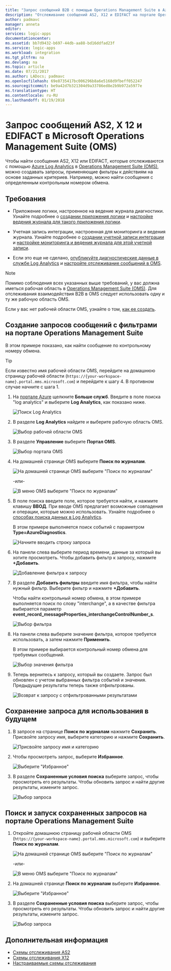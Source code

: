 ```yaml
---
title: "Запрос сообщений B2B с помощью Operations Management Suite в Azure Logic Apps | Документы Майкрософт"
description: "Отслеживание сообщений AS2, X12 и EDIFACT на портале Operations Management Suite с помощью запросов"
author: padmavc
manager: anneta
editor: 
services: logic-apps
documentationcenter: 
ms.assetid: bb7d9432-b697-44db-aa88-bd16ddfad23f
ms.service: logic-apps
ms.workload: integration
ms.tgt_pltfrm: na
ms.devlang: na
ms.topic: article
ms.date: 07/21/2017
ms.author: LADocs; padmavc
ms.openlocfilehash: 69e8735417bc006296b8a6e5168d9fbeff052247
ms.sourcegitcommit: be9a42d7b321304d9a33786ed8e2b9b972a5977e
ms.translationtype: HT
ms.contentlocale: ru-RU
ms.lasthandoff: 01/19/2018
---
```

# <a name="query-for-as2-x12-and-edifact-messages-in-the-microsoft-operations-management-suite-oms"></a>Запрос сообщений AS2, X 12 и EDIFACT в Microsoft Operations Management Suite (OMS)

Чтобы найти сообщения AS2, X12 или EDIFACT, которые отслеживаются с помощью [Azure Log Analytics](../log-analytics/log-analytics-overview.md) в [Operations Management Suite (OMS)](../operations-management-suite/operations-management-suite-overview.md), можно создавать запросы, применяющие фильтры к действиям на основе заданных критериев. Например, можно найти сообщения с определенным контрольным номером обмена.

## <a name="requirements"></a>Требования

* Приложение логики, настроенное на ведение журнала диагностики. Узнайте подробнее о [создании приложения логики](../logic-apps/quickstart-create-first-logic-app-workflow.md) и [настройке ведения журнала для такого приложения логики](../logic-apps/logic-apps-monitor-your-logic-apps.md#azure-diagnostics).

* Учетная запись интеграции, настроенная для мониторинга и ведения журнала. Узнайте подробнее о [создании учетной записи интеграции](../logic-apps/logic-apps-enterprise-integration-create-integration-account.md) и [настройке мониторинга и ведения журнала для этой учетной записи](../logic-apps/logic-apps-monitor-b2b-message.md).

* Если это еще не сделано, [опубликуйте диагностические данные в службе Log Analytics](../logic-apps/logic-apps-track-b2b-messages-omsportal.md) и [настройте отслеживание сообщений в OMS](../logic-apps/logic-apps-track-b2b-messages-omsportal.md).

> [!NOTE]
> Помимо соблюдения всех указанных выше требований, у вас должна иметься рабочая область в [Operations Management Suite (OMS)](../operations-management-suite/operations-management-suite-overview.md). Для отслеживания взаимодействия B2B в OMS следует использовать одну и ту же рабочую область OMS. 
>  
> Если у вас нет рабочей области OMS, узнайте о том, [как ее создать](../log-analytics/log-analytics-get-started.md).

## <a name="create-message-queries-with-filters-in-the-operations-management-suite-portal"></a>Создание запросов сообщений с фильтрами на портале Operations Management Suite

В этом примере показано, как найти сообщение по контрольному номеру обмена.

> [!TIP] 
> Если известно имя рабочей области OMS, перейдите на домашнюю страницу рабочей области (`https://{your-workspace-name}.portal.mms.microsoft.com`) и перейдите к шагу 4. В противном случае начните с шага 1.

1. На [портале Azure](https://portal.azure.com) щелкните **Больше служб**. Введите в поле поиска "log analytics" и выберите **Log Analytics**, как показано ниже.

   ![Поиск Log Analytics](media/logic-apps-track-b2b-messages-omsportal-query-filter-control-number/browseloganalytics.png)

2. В разделе **Log Analytics** найдите и выберите рабочую область OMS.

   ![Выбор рабочей области OMS](media/logic-apps-track-b2b-messages-omsportal-query-filter-control-number/selectla.png)

3. В разделе **Управление** выберите **Портал OMS**.

   ![Выбор портала OMS](media/logic-apps-track-b2b-messages-omsportal-query-filter-control-number/omsportalpage.png)

4. На домашней странице OMS выберите **Поиск по журналам**.

   ![На домашней странице OMS выберите "Поиск по журналам"](media/logic-apps-track-b2b-messages-omsportal-query-filter-control-number/logsearch.png)

   -или-

   ![В меню OMS выберите "Поиск по журналам"](media/logic-apps-track-b2b-messages-omsportal-query-filter-control-number/logsearch-2.png)

5. В поле поиска введите поле, которое требуется найти, и нажмите клавишу **ВВОД**. При вводе OMS предлагает возможные совпадения и операции, которые можно использовать. Узнайте подробнее о [способах поиска данных в Log Analytics](../log-analytics/log-analytics-log-searches.md).

   В этом примере выполняется поиск событий с параметром **Type=AzureDiagnostics**.

   ![Начните вводить строку запроса](media/logic-apps-track-b2b-messages-omsportal-query-filter-control-number/oms-start-query.png)

6. На панели слева выберите период времени, данные за который вы хотите просмотреть. Чтобы добавить фильтр к запросу, нажмите **+Добавить**.

   ![Добавление фильтра к запросу](media/logic-apps-track-b2b-messages-omsportal-query-filter-control-number/query1.png)

7. В разделе **Добавить фильтры** введите имя фильтра, чтобы найти нужный фильтр. Выберите фильтр и нажмите **+Добавить**.

   Чтобы найти контрольный номер обмена, в этом примере выполняется поиск по слову "interchange", а в качестве фильтра выбирается параметр **event_record_messageProperties_interchangeControlNumber_s**.

   ![Выбор фильтра](media/logic-apps-track-b2b-messages-omsportal-query-filter-control-number/oms-query-add-filter.png)

9. На панели слева выберите значение фильтра, которое требуется использовать, а затем нажмите **Применить**.

   В этом примере выбирается контрольный номер обмена для требуемых сообщений.

   ![Выбор значения фильтра](media/logic-apps-track-b2b-messages-omsportal-query-filter-control-number/oms-query-select-filter-value.png)

10. Теперь вернитесь к запросу, который вы создаете. Запрос был обновлен с учетом выбранных фильтра событий и значения. Предыдущие результаты теперь также отфильтрованы.

    ![Возврат к запросу с отфильтрованными результатами](media/logic-apps-track-b2b-messages-omsportal-query-filter-control-number/oms-query-filtered-results.png)

<a name="save-oms-query"></a>

## <a name="save-your-query-for-future-use"></a>Сохранение запроса для использования в будущем

1. В запросе на странице **Поиск по журналам** нажмите **Сохранить**. Присвойте запросу имя, выберите категорию и нажмите **Сохранить**.

   ![Присвойте запросу имя и категорию](media/logic-apps-track-b2b-messages-omsportal-query-filter-control-number/oms-query-save.png)

2. Чтобы просмотреть запрос, выберите **Избранное**.

   ![Выберите "Избранное"](media/logic-apps-track-b2b-messages-omsportal-query-filter-control-number/oms-query-favorites.png)

3. В разделе **Сохраненные условия поиска** выберите запрос, чтобы просмотреть его результаты. Чтобы обновить запрос и найти другие результаты, измените запрос.

   ![Выбор запроса](media/logic-apps-track-b2b-messages-omsportal-query-filter-control-number/oms-log-search-find-favorites.png)

## <a name="find-and-run-saved-queries-in-the-operations-management-suite-portal"></a>Поиск и запуск сохраненных запросов на портале Operations Management Suite

1. Откройте домашнюю страницу рабочей области OMS (`https://{your-workspace-name}.portal.mms.microsoft.com`) и выберите **Поиск по журналам**.

   ![На домашней странице OMS выберите "Поиск по журналам"](media/logic-apps-track-b2b-messages-omsportal-query-filter-control-number/logsearch.png)

   -или-

   ![В меню OMS выберите "Поиск по журналам"](media/logic-apps-track-b2b-messages-omsportal-query-filter-control-number/logsearch-2.png)

2. На домашней странице **Поиск по журналам** выберите **Избранное**.

   ![Выберите "Избранное"](media/logic-apps-track-b2b-messages-omsportal-query-filter-control-number/oms-log-search-favorites.png)

3. В разделе **Сохраненные условия поиска** выберите запрос, чтобы просмотреть его результаты. Чтобы обновить запрос и найти другие результаты, измените запрос.

   ![Выбор запроса](media/logic-apps-track-b2b-messages-omsportal-query-filter-control-number/oms-log-search-find-favorites.png)

## <a name="next-steps"></a>Дополнительная информация

* [Схемы отслеживания AS2](../logic-apps/logic-apps-track-integration-account-as2-tracking-schemas.md)
* [Схемы отслеживания X12](../logic-apps/logic-apps-track-integration-account-x12-tracking-schema.md)
* [Настраиваемые схемы отслеживания](../logic-apps/logic-apps-track-integration-account-custom-tracking-schema.md)